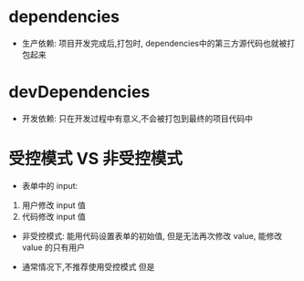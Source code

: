# dependencies
- 生产依赖: 项目开发完成后,打包时, dependencies中的第三方源代码也就被打包起来

# devDependencies
- 开发依赖: 只在开发过程中有意义,不会被打包到最终的项目代码中

# 受控模式 VS 非受控模式
- 表单中的 input:
1. 用户修改 input 值
2. 代码修改 input 值

- 非受控模式: 能用代码设置表单的初始值, 但是无法再次修改 value, 能修改 value 的只有用户

- 通常情况下,不推荐使用受控模式
  但是